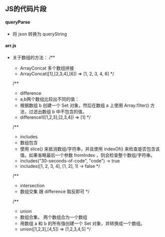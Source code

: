 ## JS的代码片段

#### queryParse
- 将 json 转换为 queryString


#### arr.js
- 关于数组的方法：
    /**
    * ArrayConcat 多个数组拼接
    * ArrayConcat([1],[2,3,4],[6])  => [1, 2, 3, 4, 6]
    */

    /**
    * difference
    * a,b两个数组比较出不同的值：
    * 根据数组 b 创建一个 Set 对象，然后在数组 a 上使用 Array.filter() 方法，过滤出数组 b 中不包含的值。
    * difference1([1,2,3],[2,3,4]) => [1]
    */

    /**
    * includes
    * 数组包含
    * 使用 slice() 来抵消数组/字符串，并且使用 indexOf() 来检查是否包含该值。如果省略最后一个参数 fromIndex ，则会检查整个数组/字符串。
    * includes("30-seconds-of-code", "code") -> true
    * includes([1, 2, 3, 4], [1, 2], 1) -> false
    */

    /**
    * intersection
    * 数组交集 跟 difference 取反即可
    */

    /**
    * union
    * 数组合集， 两个数组合为一个数组
    * 用数组 a 和 b 的所有值创建一个 Set 对象，并转换成一个数组。
    * union([1,2,3],[4,5]) => [1,2,3,4,5]
    */